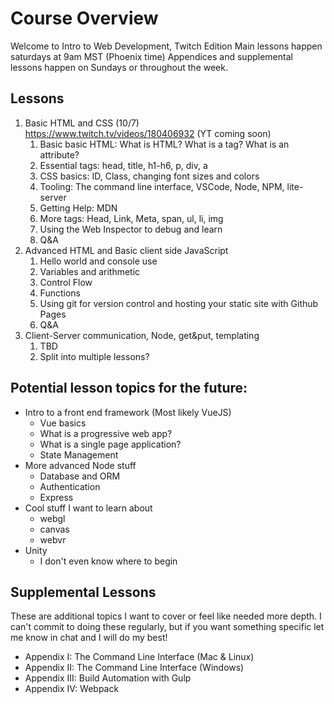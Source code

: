 # Course Overview
Welcome to Intro to Web Development, Twitch Edition
Main lessons happen saturdays at 9am MST (Phoenix time)
Appendices and supplemental lessons happen on Sundays or throughout the week.

## Lessons
1. Basic HTML and CSS (10/7)  
    https://www.twitch.tv/videos/180406932 (YT coming soon)
    1. Basic basic HTML: What is HTML? What is a tag? What is an attribute?
    2. Essential tags: head, title, h1-h6, p, div, a
    3. CSS basics: ID, Class, changing font sizes and colors
    4. Tooling: The command line interface, VSCode, Node, NPM, lite-server
    5. Getting Help: MDN
    6. More tags: Head, Link, Meta, span, ul, li, img
    7. Using the Web Inspector to debug and learn
    8. Q&A
2. Advanced HTML and Basic client side JavaScript
    1. Hello world and console use
    2. Variables and arithmetic
    3. Control Flow
    4. Functions
    5. Using git for version control and hosting your static site with Github Pages
    6. Q&A
3. Client-Server communication, Node, get&put, templating
    1. TBD
    2. Split into multiple lessons?

## Potential lesson topics for the future:
 - Intro to a front end framework (Most likely VueJS)
    - Vue basics
    - What is a progressive web app?
    - What is a single page application?
    - State Management
 - More advanced Node stuff
    - Database and ORM
    - Authentication
    - Express
 - Cool stuff I want to learn about
    - webgl
    - canvas
    - webvr
 - Unity
    - I don't even know where to begin

## Supplemental Lessons
These are additional topics I want to cover or feel like needed more depth. I can't commit to doing these regularly, but if you want something specific let me know in chat and I will do my best!
 - Appendix I: The Command Line Interface (Mac & Linux)
 - Appendix II: The Command Line Interface (Windows)
 - Appendix III: Build Automation with Gulp
 - Appendix IV: Webpack